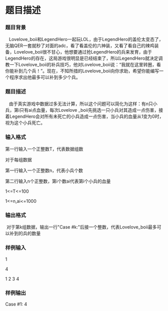 # 题目描述


<h3>
题目背景
</h3>
<div>
   Lovelove_boii和LegendHero一起玩LOL，由于LegendHero的盖伦太变态了，无脑QER一套就秒了对面的adc，看了看盖伦的六神装，又看了看自己的辣鸡装备，Lovelove_boii很不甘心，他想要通过抢LegendHero的兵来发育，由于LegendHero的存在，这局游戏很明显是已经结束了，所以LegendHero就决定调教一下Lovelove_boii的补兵技巧，他对Lovelove_boii说：“我就在这里转圈，看你能补到几个兵！”。现在，不知所措的Lovelove_boii向你求助，希望你能编写一个程序求出他最多可以补到多少个兵。<br/>
</div>
<div>
<h3>
题目描述
</h3>
<div>
   由于真实游戏中数据过多无法计算，所以这个问题可以简化为这样：有n只小兵，第i只有ai点血量，每次Lovelove _boii先挑选一只小兵对其造成一点伤害，接着LegendHero会对所有未死亡的小兵造成一点伤害，当小兵的血量从1变为0时，视为这个小兵死亡。<br/>
</div>
<div>
<h3>
输入格式
</h3>
<div>
<p>
第一行输入一个正整数T，代表数据组数
</p>
<p>
对于每组数据
</p>
<p>
第一行输入一个正整数n，代表小兵个数
</p>
<p>
第二行输入n个正整数，第i个数ai代表第i个小兵的血量
</p>
<p>
1&lt;=T&lt;=100
</p>
<p>
1&lt;=n,ai&lt;=1000
</p>
</div>
<div>
<h3>
输出格式
</h3>
<div>
 对于第k组数据，输出一行&#34;Case #k:&#34;后接一个整数，代表Lovelove_boii最多可以补到的兵的数量<br/>
</div>
<div>
<h3>
样例输入
</h3>
<div>
<p>
1
</p>
<p>
4
</p>
<p>
1 2 3 4
</p>
<h3>
样例输出
</h3>
<div>
<p>
Case #1: 4
</p>
</div>
</div>
</div>
</div>
</div>
</div>
